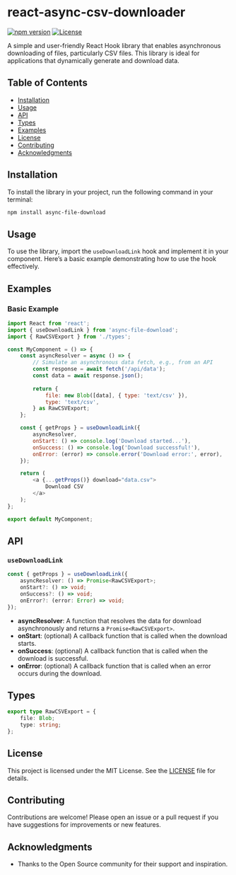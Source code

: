 # react-async-csv-downloader

[![npm version](https://img.shields.io/npm/v/async-file-download.svg)](https://www.npmjs.com/package/async-file-download)
[![License](https://img.shields.io/badge/license-MIT-blue.svg)](LICENSE)

A simple and user-friendly React Hook library that enables asynchronous downloading of files, particularly CSV files. This library is ideal for applications that dynamically generate and download data.

## Table of Contents

- [Installation](#installation)
- [Usage](#usage)
- [API](#api)
- [Types](#types)
- [Examples](#examples)
- [License](#license)
- [Contributing](#contributing)
- [Acknowledgments](#acknowledgments)

## Installation

To install the library in your project, run the following command in your terminal:

```bash
npm install async-file-download
```

## Usage

To use the library, import the `useDownloadLink` hook and implement it in your component. Here’s a basic example demonstrating how to use the hook effectively.

## Examples

### Basic Example

```javascript
import React from 'react';
import { useDownloadLink } from 'async-file-download';
import { RawCSVExport } from './types';

const MyComponent = () => {
    const asyncResolver = async () => {
        // Simulate an asynchronous data fetch, e.g., from an API
        const response = await fetch('/api/data');
        const data = await response.json();
        
        return {
            file: new Blob([data], { type: 'text/csv' }),
            type: 'text/csv',
        } as RawCSVExport;
    };

    const { getProps } = useDownloadLink({
        asyncResolver,
        onStart: () => console.log('Download started...'),
        onSuccess: () => console.log('Download successful!'),
        onError: (error) => console.error('Download error:', error),
    });

    return (
        <a {...getProps()} download="data.csv">
            Download CSV
        </a>
    );
};

export default MyComponent;
```

## API

### `useDownloadLink`

```typescript
const { getProps } = useDownloadLink({
    asyncResolver: () => Promise<RawCSVExport>;
    onStart?: () => void;
    onSuccess?: () => void;
    onError?: (error: Error) => void;
});
```

- **asyncResolver**: A function that resolves the data for download asynchronously and returns a `Promise<RawCSVExport>`.
- **onStart**: (optional) A callback function that is called when the download starts.
- **onSuccess**: (optional) A callback function that is called when the download is successful.
- **onError**: (optional) A callback function that is called when an error occurs during the download.

## Types

```typescript
export type RawCSVExport = {
    file: Blob;
    type: string;
};
```

## License

This project is licensed under the MIT License. See the [LICENSE](LICENSE) file for details.

## Contributing

Contributions are welcome! Please open an issue or a pull request if you have suggestions for improvements or new features.

## Acknowledgments

- Thanks to the Open Source community for their support and inspiration.
